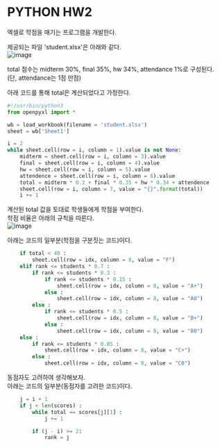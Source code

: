 # PYTHON HW2
엑셀로 학점을 매기는 프로그램을 개발한다.  

제공되는 파일 'student.xlsx'은 아래와 같다.  
![image](https://user-images.githubusercontent.com/50273050/67959785-9801c180-fc3c-11e9-8b3c-d6639efc1bb7.png)  

total 점수는 midterm 30%, final 35%, hw 34%, attendance 1%로 구성된다.  
(단, attendance는 1점 만점)  

아래 코드를 통해 total은 계산되었다고 가정한다.  
```python
#!/usr/bin/python3
from openpyxl import *

wb = load_workbook(filename = 'student.xlsx')
sheet = wb['Sheet1']

i = 2
while sheet.cell(row = i, column = 1).value is not None:
    midterm = sheet.cell(row = i, column = 3).value
    final = sheet.cell(row = i, column = 4).value
    hw = sheet.cell(row = i, column = 5).value
    attendence = sheet.cell(row = i, column = 6).value
    total = midterm * 0.3 + final * 0.35 + hw * 0.34 + attendence
    sheet.cell(row = i, column = 7, value = "{}".format(total))
    i += 1
```

계산된 total 값을 토대로 학생들에게 학점을 부여한다.  
학점 비율은 아래의 규칙을 따른다.  
![image](https://user-images.githubusercontent.com/50273050/67960394-879e1680-fc3d-11e9-991d-22a9315fa096.png)  

아래는 코드의 일부분(학점을 구분짓는 코드)이다.  
```python
    if total < 40 :
        sheet.cell(row = idx, column = 8, value = "F")
    elif rank <= students * 0.7 :
        if rank <= students * 0.3 :
            if rank <= students * 0.15 :
                sheet.cell(row = idx, column = 8, value = "A+")
            else :
                sheet.cell(row = idx, column = 8, value = "A0")
        else :
            if rank <= students * 0.5 :
                sheet.cell(row = idx, column = 8, value = "B+")
            else :
                sheet.cell(row = idx, column = 8, value = "B0")
    else :
        if rank <= students * 0.85 :
            sheet.cell(row = idx, column = 8, value = "C+")
        else :
            sheet.cell(row = idx, column = 8, value = "C0")
```

동점자도 고려하여 생각해보자.  
아래는 코드의 일부분(동점자를 고려한 코드)이다.  
```python
    j = i + 1
    if j < len(scores) :
        while total == scores[j][1] :
            j += 1

        if (j - i) >= 2:
            rank = j
```

